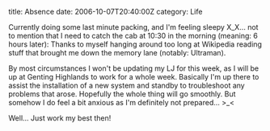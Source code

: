 title: Absence
date: 2006-10-07T20:40:00Z
category: Life

Currently doing some last minute packing, and I'm feeling sleepy X\_X… not to mention that I need to catch the cab at 10:30 in the morning (meaning: 6 hours later): Thanks to myself hanging around too long at Wikipedia reading stuff that brought me down the memory lane (notably: Ultraman).

By most circumstances I won't be updating my LJ for this week, as I will be up at Genting Highlands to work for a whole week. Basically I'm up there to assist the installation of a new system and standby to troubleshoot any problems that arose. Hopefully the whole thing will go smoothly. But somehow I do feel a bit anxious as I'm definitely not prepared… >\_<

Well… Just work my best then!

